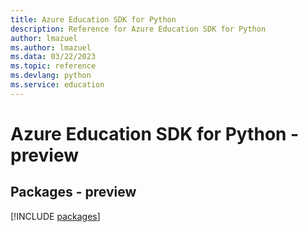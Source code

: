 ```yaml
---
title: Azure Education SDK for Python
description: Reference for Azure Education SDK for Python
author: lmazuel
ms.author: lmazuel
ms.data: 03/22/2023
ms.topic: reference
ms.devlang: python
ms.service: education
---
```

# Azure Education SDK for Python - preview
## Packages - preview
[!INCLUDE [packages](education-index.md)]